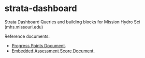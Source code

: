 # strata-dashboard
Strata Dashboard Queries and building blocks for Mission Hydro Sci (mhs.missouri.edu)

Reference documents:
- [Progress Points Document](https://docs.google.com/document/d/1_VlnhWslwbECqNziHMgJzmAnearGf0ApMfl5qkpsh3g/edit?tab=t.0).
- [Embedded Assessment Score Document](https://docs.google.com/document/d/1u2nDe5kIfjkHNMrZ9NTtIOYxpgLmwrKoSn4kXYCguVw/edit?tab=t.0#bookmark=id.5j9s5oavhz5p).
